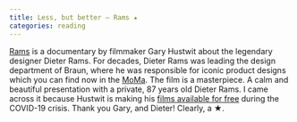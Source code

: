 ```yaml
---
title: Less, but better – Rams ★
categories: reading
---
```

[Rams](https://hustwit.vhx.tv/products/rams) is a documentary by filmmaker Gary Hustwit about the legendary designer Dieter Rams. For decades, Dieter Rams was leading the design department of Braun, where he was responsible for iconic product designs which you can find now in the [MoMa](https://www.moma.org/artists/8451).
The film is a masterpiece. A calm and beautiful presentation with a private, 87 years old Dieter Rams. 
I came across it because Hustwit is making his [films available for free](https://www.ohyouprettythings.com/free) during the COVID-19 crisis. Thank you Gary, and Dieter! Clearly, a ★.
